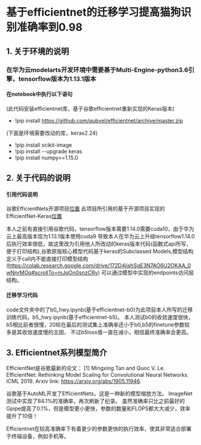 # 基于efficientnet的迁移学习提高猫狗识别准确率到0.98

## 1. 关于环境的说明

### 在华为云modelarts开发环境中需要基于Multi-Engine-python3.6引擎，tensorflow版本为1.13.1版本
#### 在notebook中执行以下语句

(此代码安装efficientnet库，基于谷歌efficientnet重新实现的Keras版本)

* !pip install https://github.com/qubvel/efficientnet/archive/master.zip 

(下面是环境需要改动的库，keras2.24)

* !pip install scikit-image
* !pip install --upgrade keras
* !pip install numpy==1.15.0

## 2. 关于代码的说明

#### 引用代码说明
谷歌EfficientNets开源项目[位置](https://github.com/tensorflow/tpu/tree/master/models/official/efficientnet)
此项目所引用的基于开源项目实现的EfficientNet-Keras[位置](https://github.com/qubvel/efficientnet)

本人之前有直接引用谷歌代码，tensorflow版本需要1.14.0需要cuda10，由于华为云上最高版本现为1.13.1版本使用cuda9
导致本人在华为云上升级tensorflow1.14.0后执行效率很低，故这里改为引用他人所改动的keras版本代码(函数式api所写，
便于打印结构),谷歌原版核心模型代码基于keras的Subclassed Models,模型结构定义于call内不能直接打印模型结构(https://colab.research.google.com/drive/172D4jishSgE3N7AO6U2OKAA_0wNnrMOq#scrollTo=mJqOn0snzCRy)
可以通过模型中实现的endpoints访问层结构。

#### 迁移学习代码
code文件夹中的了b0_hwy.ipynb(基于efficientnet-b0)为此项目本人所写的迁移训练代码，b5_hwy.ipynb(基于efficientnet-b5)。
本人测试b0的收敛速度很快，b5相比前者很慢，20轮在最后的测试集上准确率还小于b0,b5的finetune参数较多是其收敛速度慢的主因，
不过b5loss值一直在减小，相信最终准确率会更高。

## 3. Efficientnet系列模型简介

EfficientNet是谷歌最新的论文：
[1] Mingxing Tan and Quoc V. Le. EfficientNet: Rethinking Model Scaling for Convolutional Neural Networks. ICML 2019. Arxiv link: https://arxiv.org/abs/1905.11946.

谷歌基于AutoML开发了EfficientNets，这是一种新的模型缩放方法。
ImageNet测试中实现了84.1%的准确率，再次刷新了纪录。
虽然准确率只比之前最好的Gpipe提高了0.1%，但是模型更小更快，参数的数量和FLOPS都大大减少，效率提升了10倍！

Efficientnet在较高准确率下有着更少的参数更快的执行效率，使其非常适合部署于终端设备，例如手机等。


